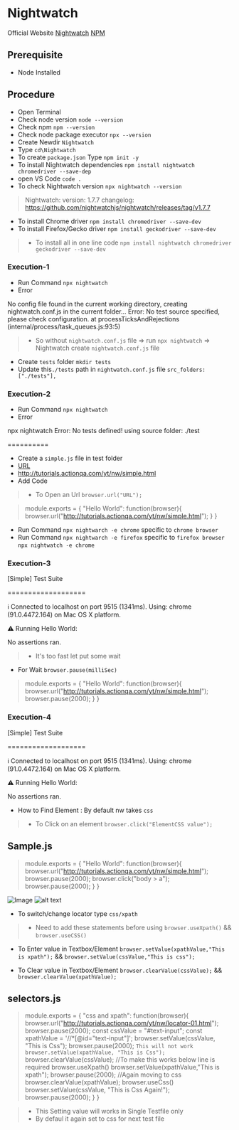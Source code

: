 # Nightwatch

Official Website [Nightwatch](https://nightwatchjs.org/)
[NPM](https://www.npmjs.com/package/nightwatch)


## Prerequisite
 - Node Installed

## Procedure
 - Open Terminal
 - Check node version `node --version`
 - Check npm `npm --version`
 - Check node package executor `npx --version`
 - Create Newdir `Nightwatch`
 - Type `cd\Nightwatch`
 - To create `package.json`  Type `npm init -y`
 - To install Nightwatch dependencies `npm install nightwatch chromedriver --save-dep`
 - open VS Code `code .`
 - To check Nightwatch version `npx nightwatch --version`
  >  Nightwatch:
    version: 1.7.7
    changelog: https://github.com/nightwatchjs/nightwatch/releases/tag/v1.7.7
 - To install Chrome driver `npm install chromedriver --save-dev`
 - To install Firefox/Gecko driver `npm install geckodriver --save-dev`

 > - To install all in one line code `npm install nightwatch chromedriver geckodriver --save-dev`

 ### Execution-1

- Run Command `npx nightwatch`
- Error 

<p>No config file found in the current working directory, creating nightwatch.conf.js in the current folder...
Error: No test source specified, please check configuration.
at processTicksAndRejections (internal/process/task_queues.js:93:5)</p>

> - So without `nightwatch.conf.js` file => run `npx nightwatch` => Nightwatch create `nightwatch.conf.js` file

- Create `tests` folder `mkdir tests`
- Update this`./tests` path in `nightwatch.conf.js` file `src_folders: ["./tests"],`

 ### Execution-2

- Run Command `npx nightwatch`
- Error 
<p>npx nightwatch
   Error: No tests defined! using source folder: ./test</p>

==========

- Create a `simple.js` file in test folder
- [URL](http://tutorials.actionqa.com/yt/nw/simple.html)
- http://tutorials.actionqa.com/yt/nw/simple.html
- Add Code

> - To Open an Url `browser.url("URL");`

>module.exports = {
    "Hello World": function(browser){
        browser.url("http://tutorials.actionqa.com/yt/nw/simple.html");
    }
}
- Run Command `npx nightwarch -e chrome` specific to `chrome browser`
- Run Command `npx nightwarch -e firefox` specific to `firefox browser`
`npx nightwatch -e chrome`

 ### Execution-3

<p>[Simple] Test Suite 

===================

ℹ Connected to localhost on port 9515 (1341ms).
  Using: chrome (91.0.4472.164) on Mac OS X platform.

⚠ Running Hello World:

No assertions ran.</p>

> - It's too fast let put some wait

- For Wait `browser.pause(milliSec)`

>module.exports = {
    "Hello World": function(browser){
        browser.url("http://tutorials.actionqa.com/yt/nw/simple.html");
        browser.pause(2000);
    }
}

### Execution-4

<p>[Simple] Test Suite 

===================

ℹ Connected to localhost on port 9515 (1341ms).
  Using: chrome (91.0.4472.164) on Mac OS X platform.

⚠ Running Hello World:

No assertions ran.</p>

- How to Find Element : By default nw takes `css`
> - To Click on an element `browser.click("ElementCSS value");`

## Sample.js
>module.exports = {
"Hello World": function(browser){
browser.url("http://tutorials.actionqa.com/yt/nw/simple.html");
browser.pause(2000);
browser.click("body > a");
browser.pause(2000);
}
}

![Image](https://imgur.com/a/9cbol1l)
![alt text](https://github.com/[username]/[reponame]/blob/[branch]/image.jpg?raw=true)
- To switch/change locator type `css/xpath`
> - Need to add these statements before using `browser.useXpath()` && `browser.useCSS()`

- To Enter value in Textbox/Element `browser.setValue(xpathValue,"This is xpath");` && `browser.setValue(cssValue,"This is css");`

- To Clear value in Textbox/Element `browser.clearValue(cssValue);` && `browser.clearValue(xpathValue);`

## selectors.js
>module.exports = {
"css and xpath": function(browser){
browser.url("http://tutorials.actionqa.com/yt/nw/locator-01.html");
browser.pause(2000);
const cssValue = "#text-input";
const xpathValue = '//*[@id="text-input"]';
browser.setValue(cssValue, "This is Css");
browser.pause(2000);
`This will not work
browser.setValue(xpathValue, "This is Css");`
>browser.clearValue(cssValue);
//To make this works below line is required
browser.useXpath()
browser.setValue(xpathValue,"This is xpath");
browser.pause(2000);
//Again moving to css
browser.clearValue(xpathValue);
browser.useCss()
browser.setValue(cssValue, "This is Css Again!");
browser.pause(2000);
}
}

> - This Setting value will works in Single Testfile only
> - By defaul it again set to css for next test file


